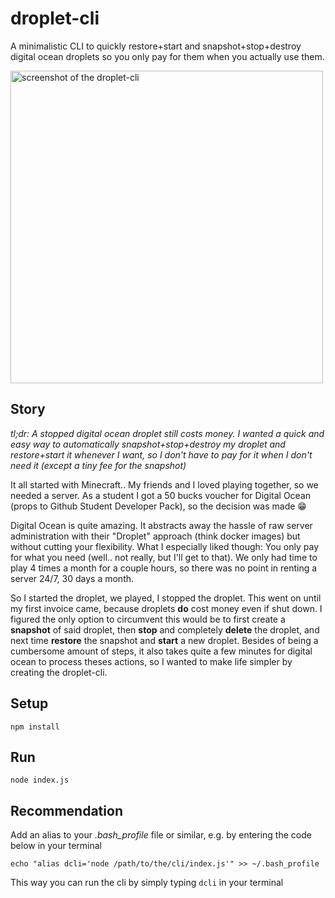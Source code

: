 # droplet-cli
A minimalistic CLI to quickly restore+start and snapshot+stop+destroy digital ocean droplets so you only pay for them when you actually use them.

<img src="https://i.imgur.com/gVN0aXx.png" alt="screenshot of the droplet-cli" width="500px"/>

## Story

*tl;dr: A stopped digital ocean droplet still costs money. I wanted a quick and easy way to automatically snapshot+stop+destroy my droplet and restore+start it whenever I want, so I don't have to pay for it when I don't need it (except a tiny fee for the snapshot)*

It all started with Minecraft.. My friends and I loved playing together, so we needed a server. As a student I got a 50 bucks voucher for Digital Ocean (props to Github Student Developer Pack), so the decision was made 😁

Digital Ocean is quite amazing. It abstracts away the hassle of raw server administration with their "Droplet" approach (think docker images) but without cutting your flexibility. What I especially liked though: You only pay for what you need (well.. not really, but I'll get to that). We only had time to play 4 times a month for a couple hours, so there was no point in renting a server 24/7, 30 days a month.

So I started the droplet, we played, I stopped the droplet. This went on until my first invoice came, because droplets **do** cost money even if shut down. I figured the only option to circumvent this would be to first create a **snapshot** of said droplet, then **stop** and completely **delete** the droplet, and next time **restore** the snapshot and **start** a new droplet. Besides of being a cumbersome amount of steps, it also takes quite a few minutes for digital ocean to process theses actions, so I wanted to make life simpler by creating the droplet-cli.


## Setup
`
npm install
`

## Run
`
node index.js
`

## Recommendation
Add an alias to your *.bash_profile* file or similar, e.g. by entering the code below in your terminal

`
echo "alias dcli='node /path/to/the/cli/index.js'" >> ~/.bash_profile    
`

This way you can run the cli by simply typing `dcli` in your terminal
